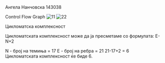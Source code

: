 Ангела Нанчовска 143038


Control Flow Graph
![11](https://user-images.githubusercontent.com/53618093/171922498-33ef6e60-98ef-4f6c-9bc4-92c9768a8c17.JPG)
![22](https://user-images.githubusercontent.com/53618093/171922511-609fc846-02cc-4704-b2f7-11e59333faf4.JPG)


Цикломатска комплексност

Цикломатската комплексност може да ја пресметаме со формулата: E-N+2

N - број на темиња = 17
E - број на ребра = 21
21-17+2 = 6
Цикломатската комплексност ќе биде 6.

